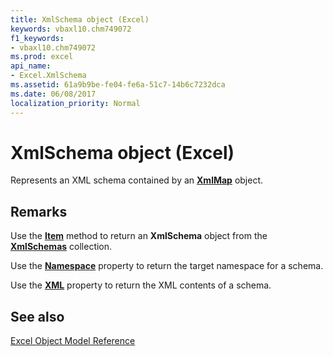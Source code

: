 ```yaml
---
title: XmlSchema object (Excel)
keywords: vbaxl10.chm749072
f1_keywords:
- vbaxl10.chm749072
ms.prod: excel
api_name:
- Excel.XmlSchema
ms.assetid: 61a9b9be-fe04-fe6a-51c7-14b6c7232dca
ms.date: 06/08/2017
localization_priority: Normal
---
```



# XmlSchema object (Excel)

Represents an XML schema contained by an  **[XmlMap](Excel.XmlMap.md)** object.


## Remarks

Use the  **[Item](Excel.XmlSchemas.Item.md)** method to return an **XmlSchema** object from the **[XmlSchemas](Excel.XmlSchemas.md)** collection.

Use the  **[Namespace](Excel.XmlSchema.Namespace.md)** property to return the target namespace for a schema.

Use the  **[XML](Excel.XmlSchema.XML.md)** property to return the XML contents of a schema.


## See also


[Excel Object Model Reference](./overview/Excel/object-model.md)


